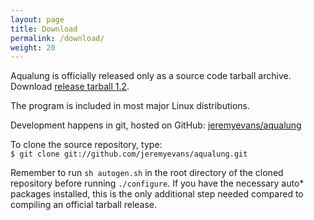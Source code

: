 ```yaml
---
layout: page
title: Download
permalink: /download/
weight: 20
---
```


Aqualung is officially released only as a source code tarball
archive. Download [release tarball
1.2](https://github.com/jeremyevans/aqualung/releases/download/1.2/aqualung-1.2.tar.gz).

The program is included in most major Linux distributions.

Development happens in git, hosted on GitHub:
[jeremyevans/aqualung](https://github.com/jeremyevans/aqualung)

To clone the source repository, type:  
`$ git clone git://github.com/jeremyevans/aqualung.git`

Remember to run `sh autogen.sh` in the root directory of the cloned
repository before running `./configure`. If you have the necessary
auto* packages installed, this is the only additional step needed
compared to compiling an official tarball release.
